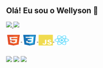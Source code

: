 ## Olá! Eu sou o Wellyson 👋
<div>
  <a href="https://github.com/wellysonfreitas">
    <img height="180em" src="https://github-readme-stats.vercel.app/api?username=wellysonfreitas&show_icons=true&theme=tokyonight&include_all_commits=true&count_private=true"/>
    <img height="180em" src= "https://github-readme-stats.vercel.app/api/top-langs/?username=wellysonfreitas&layout=compact&langs_count=16&theme=tokyonight"/>
</div>

<div style="display: inline_block"><br>
  <img align="center" alt="Well-HTML" height="30" width="40" src="https://raw.githubusercontent.com/devicons/devicon/master/icons/html5/html5-original.svg">
  <img align="center" alt="Well-CSS" height="30" width="40" src="https://raw.githubusercontent.com/devicons/devicon/master/icons/css3/css3-original.svg">
  <img align="center" alt="Well-Js" height="30" width="40" src="https://raw.githubusercontent.com/devicons/devicon/master/icons/javascript/javascript-plain.svg">
  <img align="center" alt="Well-React" height="30" width="40" src="https://raw.githubusercontent.com/devicons/devicon/master/icons/react/react-original.svg">
</div>
  
  ##
 
<div> 
  
  <a href="https://www.instagram.com/wfreitas_s/" target="_blank"><img src="https://img.shields.io/badge/-Instagram-%23E4405F?style=for-the-badge&logo=instagram&logoColor=white" target="_blank"></a> 
  <a href = "mailto:wellyson.freitas@outlook.com"><img src="https://img.shields.io/badge/Microsoft_Outlook-0078D4?style=for-the-badge&logo=microsoft-outlook&logoColor=white" target="_blank"></a>
  <a href="https://www.linkedin.com/in/wellyson-freitas/" target="_blank"><img src="https://img.shields.io/badge/-LinkedIn-%230077B5?style=for-the-badge&logo=linkedin&logoColor=white" target="_blank"></a> 
  
</div>

